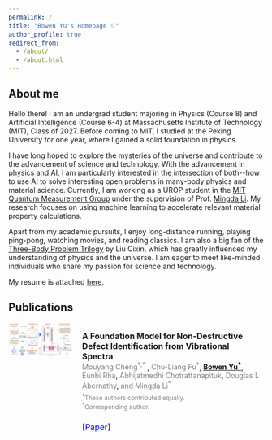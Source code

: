 ```yaml
---
permalink: /
title: "Bowen Yu's Homepage ✨"
author_profile: true
redirect_from: 
  - /about/
  - /about.html
---
```


## About me

Hello there! I am an undergrad student majoring in Physics (Course 8) and Artificial Intelligence (Course 6-4) at Massachusetts Institute of Technology (MIT), Class of 2027. Before coming to MIT, I studied at the Peking University for one year, where I gained a solid foundation in physics.

I have long hoped to explore the mysteries of the universe and contribute to the advancement of science and technology. With the advancement in physics and AI, I am particularly interested in the intersection of both--how to use AI to solve interesting open problems in many-body physics and material science. Currently, I am working as a UROP student in the [MIT Quantum Measurement Group](https://qm.mit.edu) under the supervision of Prof. [Mingda Li](https://web.mit.edu/nse/people/faculty/mli.html). My research focuses on using machine learning to accelerate relevant material property calculations.

Apart from my academic pursuits, I enjoy long-distance running, playing ping-pong, watching movies, and reading classics. I am also a big fan of the [Three-Body Problem Trilogy](https://en.wikipedia.org/wiki/The_Three-Body_Problem_(novel)) by Liu Cixin, which has greatly influenced my understanding of physics and the universe. I am eager to meet like-minded individuals who share my passion for science and technology.

My resume is attached [here](https://bowenyu066.github.io/cv/).

## Publications

<div class="row">
    <div class="column" style="display: inline-block; vertical-align: top; width: 25%;">
        <a href="/images/publications/DefectNet.pdf"><img src="/images/publications/DefectNet.pdf"></a>
    </div>
    <div class="column" style="display: inline-block; vertical-align: top; width: 70%; margin-left: 3%">
        <p style="display: inline-block; vertical-align: top; font-size: 16px; margin-bottom: 0;"><b>A Foundation Model for Non-Destructive Defect Identification from Vibrational Spectra</b></p>
        <p style="display: inline-block; vertical-align: top; font-size: 14px; margin-top: 0; margin-bottom: 10px;">
                <span style="color: gray;">Mouyang Cheng<sup>†,*</sup> </span>,
                <span style="color: gray;">Chu-Liang Fu<sup>†</sup></span>,
                <u><b>Bowen Yu<sup>†</sup></b></u>,
                <span style="color: gray;">Eunbi Rha</span>,
                <span style="color: gray;">Abhijatmedhi Chotrattanapituk</span>,
                <span style="color: gray;">Douglas L Abernathy</span>,
                <span style="color: gray;">and Mingda Li<sup>*</sup></span>
        </p>
        <p style="display: inline-block; vertical-align: top; font-size: 12px; margin-top: -5px; color: gray;">
            <sup>†</sup>These authors contributed equally.<br>
            <sup>*</sup>Corresponding author.
        </p>
        <br>
        <p style="display: inline-block; vertical-align: top; font-size: 16px; margin-top: 10px;">
             <a href="https://arxiv.org/pdf/2506.00725" style="text-decoration: none; color: blue;">[Paper]</a>
        </p>
    </div>
</div>
